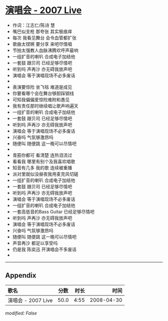 # [演唱会 - 2007 Live](https://music.163.com/song?id=65296)

* 作词：江志仁/陈诗 慧
* 嘴巴似支枪 那夸张 其实极痕痒
* 每次 我看见舞台 会令血管都扩张
* 歌曲太铿锵 要分享 来吧尽情唱
* 节拍太强教人血脉沸腾欢呼声最响
* 一组扩音的喇叭 合成电子加结他
* 一套鼓 跟贝司 已经足够尽情吧
* 听到吗 声再沙 亦无碍我放声吧
* 演唱会 等于演唱现场不必多废话
* 
* 表演要惊险 坐飞毯 难道是成见
* 你要看哪个会在舞台够胆踩钢线
* 可知我偏偏爱惊险难附和愚见
* 我有责任那时继续唱让歌声响遍天
* 一组扩音的喇叭 合成电子加结他
* 一套鼓 跟贝司 已经足够尽情吧
* 听到吗 声再沙 亦无碍我放声吧
* 演唱会 等于演唱现场不必多废话
* 兴奋吗 气氛够激昂吗
* 随便叫 随便跳 这一晚可以尽情吧
* 
* 青筋你都可 看清楚 连热泪流过
* 看看我 哪里有别个及我喜欢唱歌
* 知音有几多 我的歌 连续被重播
* 派对里就似没昼夜我用麦克风切磋
* 一组扩音的喇叭 合成电子加结他
* 一套鼓 跟贝司 已经足够尽情吧
* 听到吗 声再沙 亦无碍我放声吧
* 演唱会 等于演唱现场不必多废话
* 一组扩音的喇叭 合成电子加结他
* 一套高低音的Bass Guitar 已经足够尽情吧
* 听到吗 声再沙 亦无碍我放声吧
* 演唱会 等于演唱现场不必多废话
* 兴奋吗 气氛够激昂吗
* 随便叫 随便跳 这一晚可以尽情吧
* 声音再沙 都足以享受吗
* 仍是我 陈奕迅 开演唱会不多废话
* 


---

## Appendix

|歌名|分数|时长|时间|
|:---|:---:|---:|---:|
|演唱会 - 2007 Live|50.0|4:55|2008-04-30

*modified: False*
